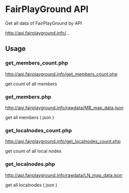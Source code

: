 # FairPlayGround API
Get all data of FairPlayGround by API

http://api.fairplayground.info/...

## Usage

### get_members_count.php
http://api.fairplayground.info/get_members_count.php

get count of all members


### get_members.php
http://api.fairplayground.info/rawdata/MB_map_data.json

get all members ( json )



### get_localnodes_count.php
http://api.fairplayground.info/get_localnodes_count.php

get count of all local nodes


### get_localnodes.php
http://api.fairplayground.info/rawdata/LN_map_data.json

get all localnodes ( json )
